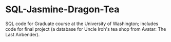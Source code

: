 # SQL-Jasmine-Dragon-Tea
SQL code for Graduate course at the University of Washington; includes code for final project (a database for Uncle Iroh's tea shop from Avatar: The Last Airbender).
